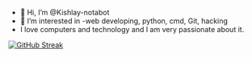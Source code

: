 - 👋 Hi, I’m @Kishlay-notabot
- 👀 I’m interested in -web developing, python, cmd, Git, hacking
-    I love computers and technology and I am very passionate about it.
<!---
Kishlay-notabot/Kishlay-notabot is a ✨ special ✨ repository because its `README.md` (this file) appears on your GitHub profile.
You can click the Preview link to take a look at your changes.
--->
[![GitHub Streak](https://github-readme-streak-stats.herokuapp.com?user=Kishlay-notabot&theme=dark)](https://git.io/streak-stats)
